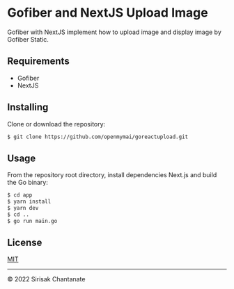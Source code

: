 
# Gofiber and NextJS Upload Image

Gofiber with NextJS implement how to upload image and display image by Gofiber Static.

## Requirements

- Gofiber
- NextJS

## Installing

Clone or download the repository:

```sh
$ git clone https://github.com/openmymai/goreactupload.git
```

## Usage

From the repository root directory, install dependencies Next.js and build the Go binary:

```sh
$ cd app
$ yarn install
$ yarn dev
$ cd ..
$ go run main.go
```

## License

[MIT](/LICENSE)

---

© 2022 Sirisak Chantanate
